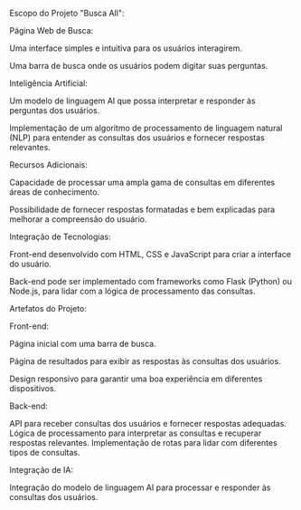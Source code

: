 Escopo do Projeto "Busca All":

Página Web de Busca:

Uma interface simples e intuitiva para os usuários interagirem.

Uma barra de busca onde os usuários podem digitar suas perguntas.

Inteligência Artificial:

Um modelo de linguagem AI que possa interpretar e responder às perguntas dos usuários.

Implementação de um algoritmo de processamento de linguagem natural (NLP) para entender as consultas dos usuários e fornecer respostas relevantes.

Recursos Adicionais:

Capacidade de processar uma ampla gama de consultas em diferentes áreas de conhecimento.

Possibilidade de fornecer respostas formatadas e bem explicadas para melhorar a compreensão do usuário.

Integração de Tecnologias:

Front-end desenvolvido com HTML, CSS e JavaScript para criar a interface do usuário.

Back-end pode ser implementado com frameworks como Flask (Python) ou Node.js, para lidar com a lógica de processamento das consultas.

Artefatos do Projeto:

Front-end:

Página inicial com uma barra de busca.

Página de resultados para exibir as respostas às consultas dos usuários.

Design responsivo para garantir uma boa experiência em diferentes dispositivos.

Back-end:

API para receber consultas dos usuários e fornecer respostas adequadas.
Lógica de processamento para interpretar as consultas e recuperar respostas relevantes.
Implementação de rotas para lidar com diferentes tipos de consultas.

Integração de IA:

Integração do modelo de linguagem AI para processar e responder às consultas dos usuários.
